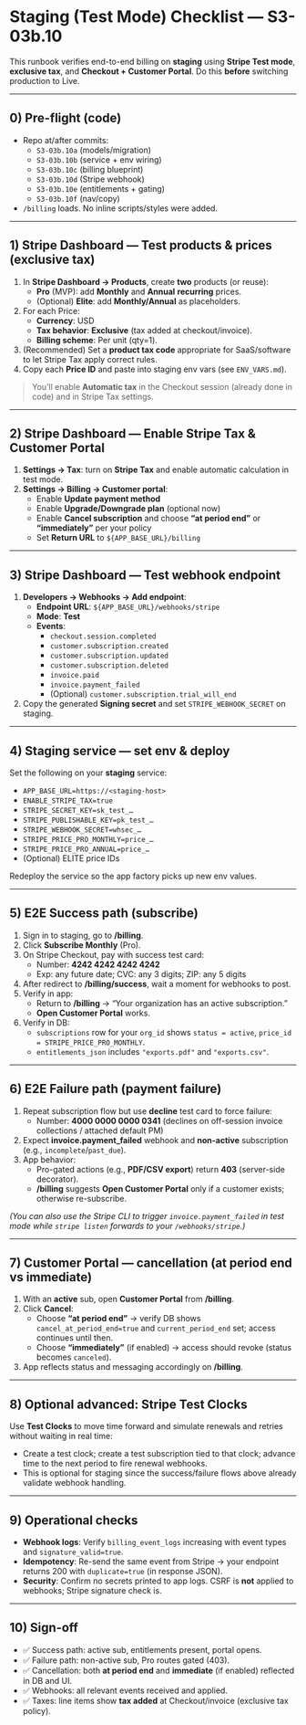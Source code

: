 # Staging (Test Mode) Checklist — S3-03b.10

This runbook verifies end-to-end billing on **staging** using **Stripe Test mode**, **exclusive tax**, and **Checkout + Customer Portal**. Do this **before** switching production to Live.

---

## 0) Pre-flight (code)
- Repo at/after commits:
  - `S3-03b.10a` (models/migration)
  - `S3-03b.10b` (service + env wiring)
  - `S3-03b.10c` (billing blueprint)
  - `S3-03b.10d` (Stripe webhook)
  - `S3-03b.10e` (entitlements + gating)
  - `S3-03b.10f` (nav/copy)
- `/billing` loads. No inline scripts/styles were added.

---

## 1) Stripe Dashboard — Test products & prices (exclusive tax)
1. In **Stripe Dashboard → Products**, create **two** products (or reuse):
   - **Pro** (MVP): add **Monthly** and **Annual** **recurring** prices.
   - (Optional) **Elite**: add **Monthly/Annual** as placeholders.
2. For each Price:
   - **Currency**: USD
   - **Tax behavior**: **Exclusive** (tax added at checkout/invoice).
   - **Billing scheme**: Per unit (qty=1).
3. (Recommended) Set a **product tax code** appropriate for SaaS/software to let Stripe Tax apply correct rules.
4. Copy each **Price ID** and paste into staging env vars (see `ENV_VARS.md`).

> You’ll enable **Automatic tax** in the Checkout session (already done in code) and in Stripe Tax settings.

---

## 2) Stripe Dashboard — Enable Stripe Tax & Customer Portal
1. **Settings → Tax**: turn on **Stripe Tax** and enable automatic calculation in test mode.
2. **Settings → Billing → Customer portal**:
   - Enable **Update payment method**
   - Enable **Upgrade/Downgrade plan** (optional now)
   - Enable **Cancel subscription** and choose **“at period end”** or **“immediately”** per your policy
   - Set **Return URL** to `${APP_BASE_URL}/billing`

---

## 3) Stripe Dashboard — Test webhook endpoint
1. **Developers → Webhooks → Add endpoint**:
   - **Endpoint URL**: `${APP_BASE_URL}/webhooks/stripe`
   - **Mode**: **Test**
   - **Events**:
     - `checkout.session.completed`
     - `customer.subscription.created`
     - `customer.subscription.updated`
     - `customer.subscription.deleted`
     - `invoice.paid`
     - `invoice.payment_failed`
     - (Optional) `customer.subscription.trial_will_end`
2. Copy the generated **Signing secret** and set `STRIPE_WEBHOOK_SECRET` on staging.

---

## 4) Staging service — set env & deploy
Set the following on your **staging** service:
- `APP_BASE_URL=https://<staging-host>`
- `ENABLE_STRIPE_TAX=true`
- `STRIPE_SECRET_KEY=sk_test_…`
- `STRIPE_PUBLISHABLE_KEY=pk_test_…`
- `STRIPE_WEBHOOK_SECRET=whsec_…`
- `STRIPE_PRICE_PRO_MONTHLY=price_…`
- `STRIPE_PRICE_PRO_ANNUAL=price_…`
- (Optional) ELITE price IDs

Redeploy the service so the app factory picks up new env values.

---

## 5) E2E Success path (subscribe)
1. Sign in to staging, go to **/billing**.
2. Click **Subscribe Monthly** (Pro).
3. On Stripe Checkout, pay with success test card:
   - Number: **4242 4242 4242 4242**
   - Exp: any future date; CVC: any 3 digits; ZIP: any 5 digits
4. After redirect to **/billing/success**, wait a moment for webhooks to post.
5. Verify in app:
   - Return to **/billing** → “Your organization has an active subscription.”
   - **Open Customer Portal** works.
6. Verify in DB:
   - `subscriptions` row for your `org_id` shows `status = active`, `price_id = STRIPE_PRICE_PRO_MONTHLY`.
   - `entitlements_json` includes `"exports.pdf"` and `"exports.csv"`.

---

## 6) E2E Failure path (payment failure)
1. Repeat subscription flow but use **decline** test card to force failure:
   - Number: **4000 0000 0000 0341** (declines on off-session invoice collections / attached default PM)
2. Expect **invoice.payment_failed** webhook and **non-active** subscription (e.g., `incomplete`/`past_due`).
3. App behavior:
   - Pro-gated actions (e.g., **PDF/CSV export**) return **403** (server-side decorator).
   - **/billing** suggests **Open Customer Portal** only if a customer exists; otherwise re-subscribe.

*(You can also use the Stripe CLI to trigger `invoice.payment_failed` in test mode while `stripe listen` forwards to your `/webhooks/stripe`.)*

---

## 7) Customer Portal — cancellation (at period end vs immediate)
1. With an **active** sub, open **Customer Portal** from **/billing**.
2. Click **Cancel**:
   - Choose **“at period end”** → verify DB shows `cancel_at_period_end=true` and `current_period_end` set; access continues until then.
   - Choose **“immediately”** (if enabled) → access should revoke (status becomes `canceled`).
3. App reflects status and messaging accordingly on **/billing**.

---

## 8) Optional advanced: Stripe Test Clocks
Use **Test Clocks** to move time forward and simulate renewals and retries without waiting in real time:
- Create a test clock; create a test subscription tied to that clock; advance time to the next period to fire renewal webhooks.
- This is optional for staging since the success/failure flows above already validate webhook handling.

---

## 9) Operational checks
- **Webhook logs**: Verify `billing_event_logs` increasing with event types and `signature_valid=true`.
- **Idempotency**: Re-send the same event from Stripe → your endpoint returns 200 with `duplicate=true` (in response JSON).
- **Security**: Confirm no secrets printed to app logs. CSRF is **not** applied to webhooks; Stripe signature check is.

---

## 10) Sign-off
- ✅ Success path: active sub, entitlements present, portal opens.
- ✅ Failure path: non-active sub, Pro routes gated (403).
- ✅ Cancellation: both **at period end** and **immediate** (if enabled) reflected in DB and UI.
- ✅ Webhooks: all relevant events received and applied.
- ✅ Taxes: line items show **tax added** at Checkout/invoice (exclusive tax policy).
